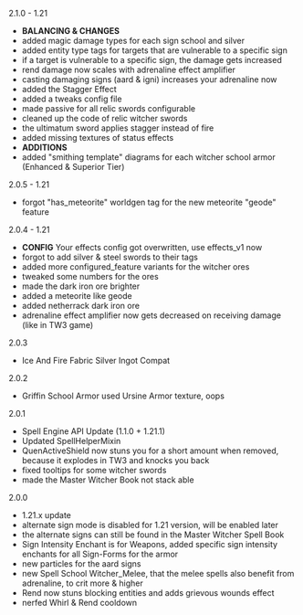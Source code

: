2.1.0 - 1.21
- **BALANCING & CHANGES**
- added magic damage types for each sign school and silver
- added entity type tags for targets that are vulnerable to a specific sign
- if a target is vulnerable to a specific sign, the damage gets increased
- rend damage now scales with adrenaline effect amplifier
- casting damaging signs (aard & igni) increases your adrenaline now
- added the Stagger Effect
- added a tweaks config file
- made passive for all relic swords configurable
- cleaned up the code of relic witcher swords
- the ultimatum sword applies stagger instead of fire
- added missing textures of status effects
- **ADDITIONS**
- added "smithing template" diagrams for each witcher school armor (Enhanced & Superior Tier)

2.0.5 - 1.21
- forgot "has_meteorite" worldgen tag for the new meteorite "geode" feature

2.0.4 - 1.21
- **CONFIG** Your effects config got overwritten, use effects_v1 now
- forgot to add silver & steel swords to their tags
- added more configured_feature variants for the witcher ores
- tweaked some numbers for the ores
- made the dark iron ore brighter
- added a meteorite like geode
- added netherrack dark iron ore
- adrenaline effect amplifier now gets decreased on receiving damage (like in TW3 game)

2.0.3
- Ice And Fire Fabric Silver Ingot Compat

2.0.2
- Griffin School Armor used Ursine Armor texture, oops

2.0.1
- Spell Engine API Update (1.1.0 + 1.21.1)
- Updated SpellHelperMixin
- QuenActiveShield now stuns you for a short amount when removed, because it explodes in TW3 and knocks you back
- fixed tooltips for some witcher swords
- made the Master Witcher Book not stack able

2.0.0
-  1.21.x update
- alternate sign mode is disabled for 1.21 version, will be enabled later
- the alternate signs can still be found in the Master Witcher Spell Book
- Sign Intensity Enchant is for Weapons, added specific sign intensity enchants for all Sign-Forms for the armor
- new particles for the aard signs
- new Spell School Witcher_Melee, that the melee spells also benefit from adrenaline, to crit more & higher
- Rend now stuns blocking entities and adds grievous wounds effect
- nerfed Whirl & Rend cooldown